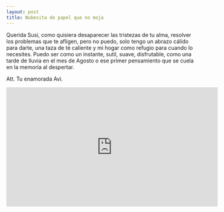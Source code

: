 ```yaml
---
layout: post
title: Nubesita de papel que no moja
---
```


Querida Susi, como quisiera desaparecer las tristezas de tu alma, resolver los problemas que te afligen, pero no puedo, solo tengo un abrazo cálido para darte, una taza de té caliente y mi hogar como refugio para cuando lo necesites. Puedo ser como un instante, sutil, suave, disfrutable, como una tarde de lluvia en el mes de Agosto o ese primer pensamiento que se cuela en la memoria al despertar.

Att. Tu enamorada Avi.

<iframe width="560" height="315" src="https://www.youtube.com/embed/ksiY_0HO-2o" frameborder="0" allow="accelerometer; encrypted-media; gyroscope; picture-in-picture" allow="autoplay" allowfullscreen></iframe>
